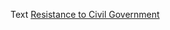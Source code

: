 Text
[Resistance to Civil
Government](https://en.wikisource.org/wiki/Aesthetic_Papers/Resistance_to_Civil_Government)

